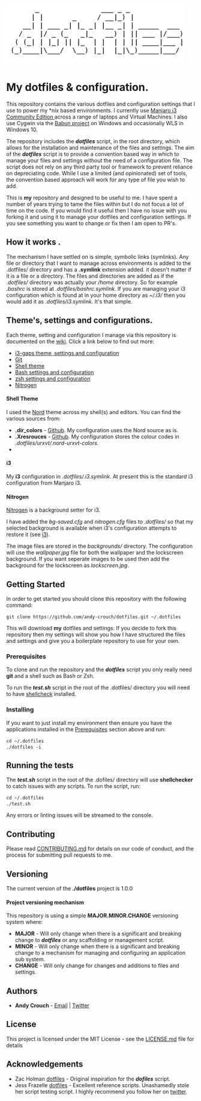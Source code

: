 ![image](dotfiles.png)

# My dotfiles & configuration.

This repository contains the various dotfiles and configuration settings that I use to power my *nix based environments.  I currently use [Manjaro i3 Community Edition ](http://www.dropwizard.io/1.0.2/docs/) across a range of laptops and Virtual Machines.  I also use Cygwin via the [Babun project](https://babun.github.io/) on Windows and occasionally WLS in Windows 10.

The repository includes the ***dotfiles*** script, in the root directory, which allows for the installation and maintenance of the files and settings.  The aim of the ***dotfiles*** script is to provide a convention based way in which to manage your files and settings without the need of a configuration file.  The script does not rely on any third party tool or framework to prevent reliance on depreciating code.  While I use a limited (and opinionated) set of tools, the convention based approach will work for any type of file you wish to add. 

This is **my** repository and designed to be useful to me.  I have spent a number of years trying to tame the files within but I do not focus a lot of time on the code.  If you would find it useful then I have no issue with you forking it and using it to manage your dotfiles and configuration settings.  If you see something you want to change or fix then I am open to PR's. 

## How it works .

The mechanism I have settled on is simple, symbolic links (symlinks).  Any file or directory that I want to manage across environments is added to the .dotfiles/ directory and has a **.symlink** extension added.  it doesn't matter if it is a file or a directory.  The files and directories are added as if the *.dotfiles/* directory was actually your */home* directory.  So for example *.bashrc* is stored at *.dotfiles/bashrc.symlink*.  If you are managing your i3 configuration which is found at in your home directory as *~/.i3/* then you would add it as *.dotfiles/i3.symlink*.  It's that simple.

## Theme's, settings and configurations.

Each theme, setting and configuration I manage via this repository is documented on the [wiki](https://github.com/andy-crouch/dotfiles/wiki).  Click a link below to find out more:

* [i3-gaps theme, settings and configuration ]()
* [Git]()
* [Shell theme]()
* [Bash settings and configuration]()
* [zsh settings and configuration]()
* [Nitrogen]()

#### Shell Theme

I used the [Nord](https://github.com/arcticicestudio/nord) theme across my shell(s) and editors.  You can find the various sources from:

* **.dir_colors** - [Github](https://github.com/arcticicestudio/nord-dircolors).  My configuration uses the Nord source as is.
* **.Xresrouces** - [Github](https://github.com/arcticicestudio/nord-xresources).  My configuration stores the colour codes in *.dotfiles/urxvt/.nord-urxvt-colors.*
* 

#### i3

My **i3** configuration in *.dotfiles/.i3.symlink*.  At present this is the standard i3 configuration from Manjaro i3.

#### Nitrogen

[Nitrogen](https://github.com/l3ib/nitrogen) is a background setter for i3.  

I have added the *bg-saved.cfg* and *nitrogen.cfg* files to *.dotfiles/* so that my selected background is available when i3's configuration attempts to restore it (see [i3](#i3)). 

The image files are stored in the *backgrounds/* directory.  The configuration will use the *wallpaper.jpg* file for both the wallpaper and the lockscreen background.  If you want seperate images to be used then add the background for the lockscreen as *lockscreen.jpg*.

## Getting Started


In order to get started you should clone this repository with the following command:

```
git clone https://github.com/andy-crouch/dotfiles.git ~/.dotfiles
```

This will download **my** dotfiles and settings.  If you decide to fork this repository then my settings will show you how I have structured the files and settings and give you a boilerplate repository to use for your own.  

### Prerequisites

To clone and run the repository and the ***dotfiles*** script you only really need **git** and a shell such as Bash or Zsh.

To run the ***test.sh*** script in the root of the .dotfiles/ directory you will need to have [shellcheck](https://www.shellcheck.net/) installed.

### Installing

If you want to just install my environment then ensure you have the applications installed in the [Prerequisites](prerequisites) section above and run:

```
cd ~/.dotfiles
./dotfiles -i
```

## Running the tests

The ***test.sh*** script in the root of the .dofiles/ directory will use **shellchecker** to catch issues with any scripts.  To run the script, run:

```cd ~/.dotfiles
cd ~/.dotfiles
./test.sh
```

Any errors or linting issues will be streamed to the console.

## Contributing

Please read [CONTRIBUTING.md](CONTRIBUTING.md) for details on our code of conduct, and the process for submitting pull requests to me.

## Versioning

The current version of the **./dotfiles** project is 1.0.0

#### Project versioning mechanism 

This repository is using a simple **MAJOR.MINOR.CHANGE** versioning system where:

* **MAJOR** - Will only change when there is a significant and breaking change to ***dotfiles*** or any scaffolding or management script.
* **MINOR** - Will only change when there is a significant and breaking change to a mechanism for managing and configuring an application sub system.
* **CHANGE** - Will only change for changes and additions to files and settings.

## Authors

* **Andy Crouch** - [Email](mailto:email@amcrou.ch) | [Twitter](https://twitter.com/amcrouch) 

## License

This project is licensed under the MIT License - see the [LICENSE.md](LICENSE.md) file for details

## Acknowledgements

* Zac Holman [dotfiles](https://github.com/holman/dotfiles) - Original inspiration for the ***dofiles*** script.
* Jess Frazelle [dotfiles](https://github.com/jessfraz/dotfiles) - Excellent reference scripts.  Unashamedly stole her script testing script.  I highly recommend you follow her on [twitter](https://twitter.com/jessfraz?lang=en). 

